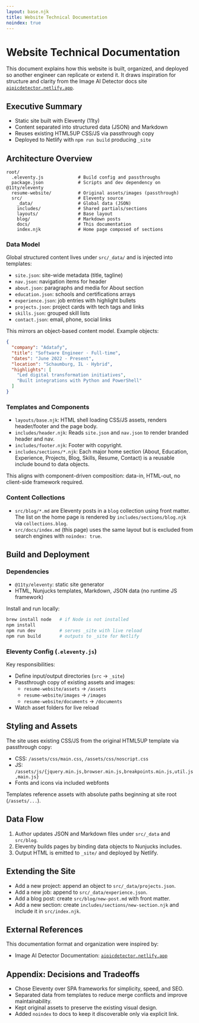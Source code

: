 ```yaml
---
layout: base.njk
title: Website Technical Documentation
noindex: true
---
```


# Website Technical Documentation

This document explains how this website is built, organized, and deployed so another engineer can replicate or extend it. It draws inspiration for structure and clarity from the Image AI Detector docs site [`aipicdetector.netlify.app`](https://aipicdetector.netlify.app/).

## Executive Summary

- Static site built with Eleventy (11ty)
- Content separated into structured data (JSON) and Markdown
- Reuses existing HTML5UP CSS/JS via passthrough copy
- Deployed to Netlify with `npm run build` producing `_site`

## Architecture Overview

```
root/
  .eleventy.js             # Build config and passthroughs
  package.json             # Scripts and dev dependency on @11ty/eleventy
  resume-website/          # Original assets/images (passthrough)
  src/                     # Eleventy source
    _data/                 # Global data (JSON)
    includes/              # Shared partials/sections
    layouts/               # Base layout
    blog/                  # Markdown posts
    docs/                  # This documentation
    index.njk              # Home page composed of sections
```

### Data Model

Global structured content lives under `src/_data/` and is injected into templates:

- `site.json`: site-wide metadata (title, tagline)
- `nav.json`: navigation items for header
- `about.json`: paragraphs and media for About section
- `education.json`: schools and certifications arrays
- `experience.json`: job entries with highlight bullets
- `projects.json`: project cards with tech tags and links
- `skills.json`: grouped skill lists
- `contact.json`: email, phone, social links

This mirrors an object-based content model. Example objects:

```json
{
  "company": "Adatafy",
  "title": "Software Engineer · Full-time",
  "dates": "June 2022 - Present",
  "location": "Schaumburg, IL · Hybrid",
  "highlights": [
    "Led digital transformation initiatives",
    "Built integrations with Python and PowerShell"
  ]
}
```

### Templates and Components

- `layouts/base.njk`: HTML shell loading CSS/JS assets, renders header/footer and the page body.
- `includes/header.njk`: Reads `site.json` and `nav.json` to render branded header and nav.
- `includes/footer.njk`: Footer with copyright.
- `includes/sections/*.njk`: Each major home section (About, Education, Experience, Projects, Blog, Skills, Resume, Contact) is a reusable include bound to data objects.

This aligns with component-driven composition: data-in, HTML-out, no client-side framework required.

### Content Collections

- `src/blog/*.md` are Eleventy posts in a `blog` collection using front matter. The list on the home page is rendered by `includes/sections/blog.njk` via `collections.blog`.
- `src/docs/index.md` (this page) uses the same layout but is excluded from search engines with `noindex: true`.

## Build and Deployment

### Dependencies

- `@11ty/eleventy`: static site generator
- HTML, Nunjucks templates, Markdown, JSON data (no runtime JS framework)

Install and run locally:

```bash
brew install node   # if Node is not installed
npm install
npm run dev         # serves _site with live reload
npm run build       # outputs to _site for Netlify
```

### Eleventy Config (`.eleventy.js`)

Key responsibilities:

- Define input/output directories (`src` → `_site`)
- Passthrough copy of existing assets and images:
  - `resume-website/assets` → `/assets`
  - `resume-website/images` → `/images`
  - `resume-website/documents` → `/documents`
- Watch asset folders for live reload

## Styling and Assets

The site uses existing CSS/JS from the original HTML5UP template via passthrough copy:

- CSS: `/assets/css/main.css`, `/assets/css/noscript.css`
- JS: `/assets/js/{jquery.min.js,browser.min.js,breakpoints.min.js,util.js,main.js}`
- Fonts and icons via included webfonts

Templates reference assets with absolute paths beginning at site root (`/assets/...`).

## Data Flow

1. Author updates JSON and Markdown files under `src/_data` and `src/blog`.
2. Eleventy builds pages by binding data objects to Nunjucks includes.
3. Output HTML is emitted to `_site/` and deployed by Netlify.

## Extending the Site

- Add a new project: append an object to `src/_data/projects.json`.
- Add a new job: append to `src/_data/experience.json`.
- Add a blog post: create `src/blog/new-post.md` with front matter.
- Add a new section: create `includes/sections/new-section.njk` and include it in `src/index.njk`.

## External References

This documentation format and organization were inspired by:

- Image AI Detector Documentation: [`aipicdetector.netlify.app`](https://aipicdetector.netlify.app/)

## Appendix: Decisions and Tradeoffs

- Chose Eleventy over SPA frameworks for simplicity, speed, and SEO.
- Separated data from templates to reduce merge conflicts and improve maintainability.
- Kept original assets to preserve the existing visual design.
- Added `noindex` to docs to keep it discoverable only via explicit link.

